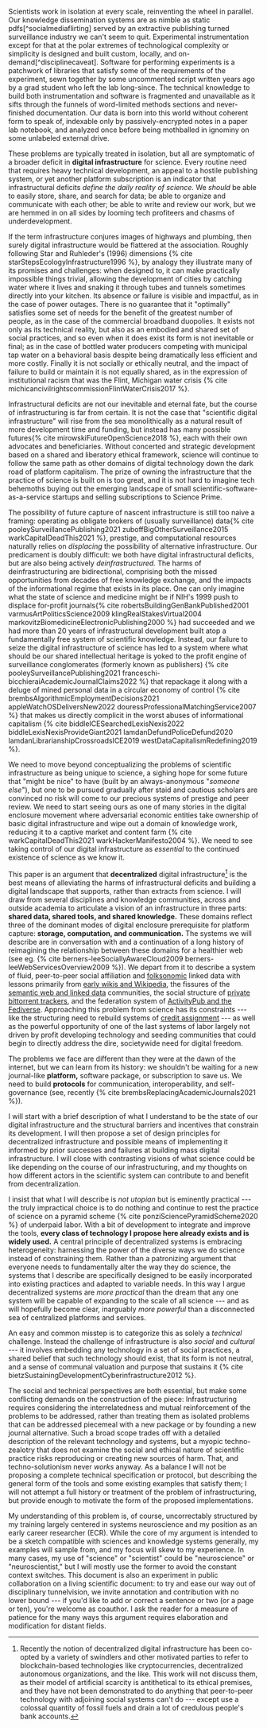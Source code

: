 Scientists work in isolation at every scale, reinventing the wheel in
parallel. Our knowledge dissemination systems are as nimble as static pdfs[^socialmediaflirting] served by an extractive publishing turned surveillance industry we can't seem to quit. Experimental instrumentation except for that at the polar extremes of technological complexity or simplicity is designed and built custom, locally, and on-demand[^disciplinecaveat]. Software for performing experiments is a patchwork of libraries that satisfy some of the requirements of the experiment, sewn together by some uncommented script written years ago by a grad student who left the lab long-since. The technical knowledge to build both instrumentation and software is fragmented and unavailable as it sifts through the funnels of word-limited methods sections and never-finished documentation. Our data is born into this world without coherent form to speak of, indexable only by passively-encrypted notes in a paper lab notebook, and analyzed once before being mothballed in ignominy on some unlabeled external drive. 

These problems are typically treated in isolation, but all are symptomatic of a broader deficit in **digital infrastructure** for science. Every routine need that requires heavy technical development, an appeal to a hostile publishing system, or yet another platform subscription is an indicator that infrastructural deficits *define the daily reality of science.* We *should* be able to easily store, share, and search for data; be able to organize and communicate with each other; be able to write and review our work, but we are hemmed in on all sides by looming tech profiteers and chasms of underdevelopment.

If the term infrastructure conjures images of highways and plumbing, then surely digital infrastructure would be flattered at the association. Roughly following Star and Ruhleder's (1996) dimensions {% cite starStepsEcologyInfrastructure1996 %}, by analogy they illustrate many of its promises and challenges: when designed to, it can make practically impossible things trivial, allowing the development of cities by catching water where it lives and snaking it through tubes and tunnels sometimes directly into your kitchen. Its absence or failure is visible and impactful, as in the case of power outages. There is no guarantee that it "optimally" satisfies some set of needs for the benefit of the greatest number of people, as in the case of the commercial broadband duopolies. It exists not only as its technical reality, but also as an embodied and shared set of social practices, and so even when it does exist its form is not inevitable or final; as in the case of bottled water producers competing with municipal tap water on a behavioral basis despite being dramatically less efficient and more costly. Finally it is not socially or ethically neutral, and the impact of failure to build or maintain it is not equally shared, as in the expression of institutional racism that was the Flint, Michigan water crisis {% cite michicancivilrightscommissionFlintWaterCrisis2017 %}. 

Infrastructural deficits are not our inevitable and eternal fate, but the course of infrastructuring is far from certain. It is not the case that "scientific digital infrastructure" will rise from the sea monolithically as a natural result of more development time and funding, but instead has many possible futures{% cite mirowskiFutureOpenScience2018 %}, each with their own advocates and beneficiaries. Without concerted and strategic development based on a shared and liberatory ethical framework, science will continue to follow the same path as other domains of digital technology down the dark road of platform capitalism. The prize of owning the infrastructure that the practice of science is built on is too great, and it is not hard to imagine tech behemoths buying out the emerging landscape of small scientific-software-as-a-service startups and selling subscriptions to Science Prime. 

The possibility of future capture of nascent infrastructure is still too naive a framing: operating as obligate brokers of (usually surveillance) data{% cite pooleySurveillancePublishing2021 zuboffBigOtherSurveillance2015 warkCapitalDeadThis2021 %}, prestige, and computational resources naturally relies on *displacing* the possibility of alternative infrastructure. Our predicament is doubly difficult: we both have digital infrastructural deficits, but are also being actively *deinfrastructured.* The harms of deinfrastructuring are bidirectional, comprising both the missed opportunities from decades of free knowledge exchange, and the impacts of the informational regime that exists in its place. One can only imagine what the state of science and medicine might be if NIH's 1999 push to displace for-profit journals{% cite robertsBuildingGenBankPublished2001 varmusArtPoliticsScience2009 klingRealStakesVirtual2004 markovitzBiomedicineElectronicPublishing2000 %} had succeeded and we had more than 20 years of infrastructural development built atop a fundamentally free system of scientific knowledge. Instead, our failure to seize the digital infrastructure of science has led to a system where what should be our shared intellectual heritage is yoked to the profit engine of surveillance conglomerates (formerly known as publishers) {% cite pooleySurveillancePublishing2021 franceschi-bicchieraiAcademicJournalClaims2022 %} that repackage it along with a deluge of mined personal data in a circular economy of control {% cite brembsAlgorithmicEmploymentDecisions2021 appleWatchOSDeliversNew2022 douressProfessionalMatchingService2007 %} that makes us directly complicit in the worst abuses of informational capitalism {% cite biddleICESearchedLexisNexis2022 biddleLexisNexisProvideGiant2021 lamdanDefundPoliceDefund2020 lamdanLibrarianshipCrossroadsICE2019 westDataCapitalismRedefining2019 %}. 

We need to move beyond conceptualizing the problems of scientific infrastructure as being unique to science, a sighing hope for some future that "might be nice" to have (built by an always-anonymous "*someone else*"), but one to be pursued gradually after staid and cautious scholars are convinced no risk will come to our precious systems of prestige and peer review. We need to start seeing ours as one of many stories in the digital enclosure movement where adversarial economic entities take ownership of basic digital infrastructure and wipe out a domain of knowledge work, reducing it to a captive market and content farm {% cite warkCapitalDeadThis2021 warkHackerManifesto2004 %}. We need to see taking control of our digital infrastructure as *essential* to the continued existence of science as we know it.

This paper is an argument that **decentralized** digital infrastructure[^nocrypto] is the best means of alleviating the harms of infrastructural deficits and building a digital landscape that supports, rather than extracts from science. I will draw from several disciplines and knowledge communities, across and outside academia to articulate a vision of an infrastructure in three parts: **shared data, shared tools, and shared knowledge.** These domains reflect three of the dominant modes of digital enclosure prerequisite for platform capture: **storage, computation, and communication.** The systems we will describe are in conversation with and a continuation of a long history of reimagining the relationship between these domains for a healthier web (see eg. {% cite berners-leeSociallyAwareCloud2009 berners-leeWebServicesOverview2009 %}). We depart from it to describe a system of fluid, peer-to-peer social affiliation and [folksonomic](#federated-systems-of-language) linked data with lessons primarily from [early wikis and Wikipedia](#the-wiki-way), the fissures of the [semantic web and linked data](#neatness-vs-scruffiness) communities, the social structure of [private bittorrent trackers](#archives-need-communities), and the federation system of [ActivityPub and the Fediverse](#forums--feeds). Approaching this problem from science has its constraints --- like the structuring need to rebuild systems of [credit assignment](#credit-assignment) --- as well as the powerful opportunity of one of the last systems of labor largely not driven by profit developing technology and seeding communities that could begin to directly address the dire, societywide need for digital freedom.

[^nocrypto]: Recently the notion of decentralized digital infrastructure has been co-opted by a variety of swindlers and other motivated parties to refer to blockchain-based technologies like cryptocurrencies, decentralized autonomous organizations, and the like. This work will not discuss them, as their model of artificial scarcity is antithetical to its ethical premises, and they have not been demonstrated to do anything that peer-to-peer technology with adjoining social systems can't do --- except use a colossal quantity of fossil fuels and drain a lot of credulous people's bank accounts.

The problems we face are different than they were at the dawn of the internet, but we can learn from its history: we shouldn't be waiting for a new journal-like **platform,** software package, or subscription to save us. We need to build **protocols** for communication, interoperability, and self-governance (see, recently {% cite brembsReplacingAcademicJournals2021 %}).

I will start with a brief description of what I understand to be the state of our digital infrastructure and the structural barriers and incentives that constrain its development. I will then propose a set of design principles for decentralized infrastructure and possible means of implementing it informed by prior successes and failures at building mass digital infrastructure. I will close with contrasting visions of what science could be like depending on the course of our infrastructuring, and my thoughts on how different actors in the scientific system can contribute to and benefit from decentralization.

I insist that what I will describe is *not utopian* but is eminently practical --- the truly impractical choice is to do nothing and continue to rest the practice of science on a pyramid scheme {% cite ponziSciencePyramidScheme2020 %} of underpaid labor. With a bit of development to integrate and improve the tools, **every class of technology I propose here already exists and is widely used.** A central principle of decentralized systems is embracing heterogeneity: harnessing the power of the diverse ways we do science instead of constraining them. Rather than a patronizing argument that everyone needs to fundamentally alter the way they do science, the systems that I describe are specifically designed to be easily incorporated into existing practices and adapted to variable needs. In this way I argue decentralized systems are *more practical* than the dream that any one system will be capable of expanding to the scale of all science --- and as will hopefully become clear, inarguably *more powerful* than a disconnected sea of centralized platforms and services.

An easy and common misstep is to categorize this as solely a *technical* challenge. Instead the challenge of infrastructure is also *social* and *cultural* --- it involves embedding any technology in a set of social practices, a shared belief that such technology should exist, that its form is not neutral, and a sense of communal valuation and purpose that sustains it {% cite bietzSustainingDevelopmentCyberinfrastructure2012 %}. 

The social and technical perspectives are both essential, but make some conflicting demands on the construction of the piece: Infrastructuring requires considering the interrelatedness and mutual reinforcement of the problems to be addressed, rather than treating them as isolated problems that can be addressed piecemeal with a new package or by founding a new journal alternative. Such a broad scope trades off with a detailed description of the relevant technology and systems, but a myopic techno-zealotry that does not examine the social and ethical nature of scientific practice risks reproducing or creating new sources of harm. That, and techno-solutionism never *works* anyway. As a balance I will not be proposing a complete technical specification or protocol, but describing the general form of the tools and some existing examples that satisfy them; I will not attempt a full history or treatment of the problem of infrastructuring, but provide enough to motivate the form of the proposed implementations. 

My understanding of this problem is, of course, uncorrectably structured by my training largely centered in systems neuroscience and my position as an early career researcher (ECR). While the core of my argument is intended to be a sketch compatible with sciences and knowledge systems generally, my examples will sample from, and my focus will skew to my experience. In many cases, my use of "science" or "scientist" could be "neuroscience" or "neuroscientist," but I will mostly use the former to avoid the constant context switches. This document is also an experiment in public collaboration on a living scientific document: to try and ease our way out of disciplinary tunnelvision, we invite annotation and contribution with no lower bound --- if you'd like to add or correct a sentence or two (or a page or ten), you're welcome as coauthor. I ask the reader for a measure of patience for the many ways this argument requires elaboration and modification for distant fields.